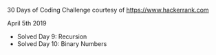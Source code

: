 30 Days of Coding Challenge courtesy of https://www.hackerrank.com

April 5th 2019
- Solved Day 9: Recursion
- Solved Day 10: Binary Numbers

